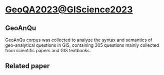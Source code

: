 # [GeoQA2023@GIScience2023](https://ai.di.uoa.gr/#GIScience2023-workshop)

## GeoAnQu
GeoAnQu corpus was collected to analyze the syntax and semantics of geo-analytical questions in GIS, containing 305 questions mainly collected from scientific papers and GIS textbooks.

## Related paper
